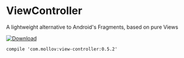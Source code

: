 # ViewController
A lightweight alternative to Android's Fragments, based on pure Views

[ ![Download](null/packages/svetlin-mollov/maven/view-controller/images/download.svg?version=0.5.2) ](https://bintray.com/svetlin-mollov/maven/view-controller/0.5.2/link)

```
compile 'com.mollov:view-controller:0.5.2'
```
